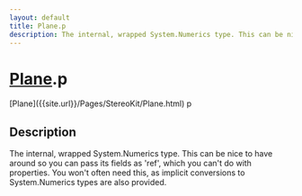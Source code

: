 ```yaml
---
layout: default
title: Plane.p
description: The internal, wrapped System.Numerics type. This can be nice to have around so you can pass its fields as 'ref', which you can't do with properties. You won't often need this, as implicit conversions to System.Numerics types are also provided.
---
```

# [Plane]({{site.url}}/Pages/StereoKit/Plane.html).p

<div class='signature' markdown='1'>
[Plane]({{site.url}}/Pages/StereoKit/Plane.html) p
</div>

## Description
The internal, wrapped System.Numerics type. This can be
nice to have around so you can pass its fields as 'ref', which
you can't do with properties. You won't often need this, as
implicit conversions to System.Numerics types are also
provided.

